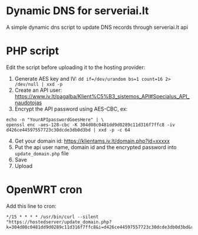 # Dynamic DNS for serveriai.lt
A simple dynamic dns script to update DNS records through serveriai.lt api

# PHP script

Edit the script before uploading it to the hosting provider:

1. Generate AES key and IV: `dd if=/dev/urandom bs=1 count=16 2> /dev/null | xxd -p`
2. Create an API user: https://www.iv.lt/pagalba/Klient%C5%B3_sistemos_API#Specialus_API_naudotojas
3. Encrypt the API password using AES-CBC, ex:
```
echo -n "YourAPIpasswordGoesHere" | \
openssl enc -aes-128-cbc -K 304d08c0481dd9d0289c11d316f7ffc8 -iv d426ce44597557723c30dcde3db0d3bd | xxd -p -c 64
```
4. Get your domain id: https://klientams.iv.lt/domain.php?id=xxxxx
5. Put the api user name, domain id and the encrypted password into `update_domain.php` file
6. Save
7. Upload

# OpenWRT cron

Add this line to cron:

```
*/15 * * * * /usr/bin/curl --silent "https://hostedserver/update_domain.php?k=304d08c0481dd9d0289c11d316f7ffc8&i=d426ce44597557723c30dcde3db0d3bd&rec=domain1”
```
